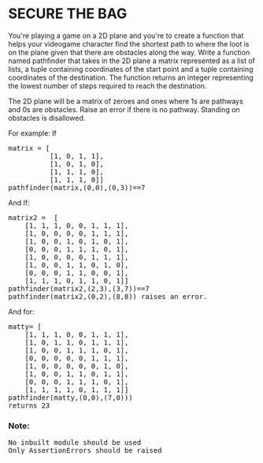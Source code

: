 # SECURE THE BAG

You're playing a game on a 2D plane and you're to create a function that helps your videogame character find the shortest path to where the loot is on the plane given that there are obstacles along the way.
Write a function named pathfinder that takes in the 2D plane a matrix represented as a list of lists, a tuple containing coordinates of the start point and a tuple containing coordinates of the destination. The function returns an integer representing the lowest number of steps required to reach the destination.

The 2D plane will be a matrix of zeroes and ones where 1s are pathways and 0s are obstacles. Raise an error if there is no pathway. Standing on obstacles is disallowed.

For example:
If
<pre>matrix = [
          [1, 0, 1, 1],
          [1, 0, 1, 0],
          [1, 1, 1, 0],
          [1, 1, 1, 0]]
pathfinder(matrix,(0,0),(0,3))==7</pre>
And If:
<pre>matrix2 =  [
    [1, 1, 1, 0, 0, 1, 1, 1],
    [1, 0, 0, 0, 0, 1, 1, 1],
    [1, 0, 0, 1, 0, 1, 0, 1],
    [0, 0, 0, 1, 1, 1, 0, 1],
    [1, 0, 0, 0, 0, 1, 1, 1],
    [1, 0, 0, 1, 1, 0, 1, 0],
    [0, 0, 0, 1, 1, 0, 0, 1],
    [1, 1, 1, 0, 1, 1, 0, 1]]
pathfinder(matrix2,(2,3),(3,7))==7
pathfinder(matrix2,(0,2),(8,8)) raises an error.</pre>
And for:
<pre>matty= [
    [1, 1, 1, 0, 0, 1, 1, 1],
    [1, 0, 1, 1, 0, 1, 1, 1],
    [1, 0, 0, 1, 1, 1, 0, 1],
    [0, 0, 0, 0, 0, 1, 1, 1],
    [1, 0, 0, 0, 0, 0, 1, 0],
    [1, 0, 0, 1, 1, 0, 1, 1],
    [0, 0, 0, 1, 1, 1, 0, 1],
    [1, 1, 1, 1, 0, 1, 1, 1]]
pathfinder(matty,(0,0),(7,0)))
returns 23</pre>
### Note:
<pre>No inbuilt module should be used 
Only AssertionErrors should be raised</pre>
